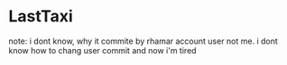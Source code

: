 # LastTaxi
note: i dont know, why it commite by rhamar account user not me. i dont know how to chang user commit and now i'm tired  
